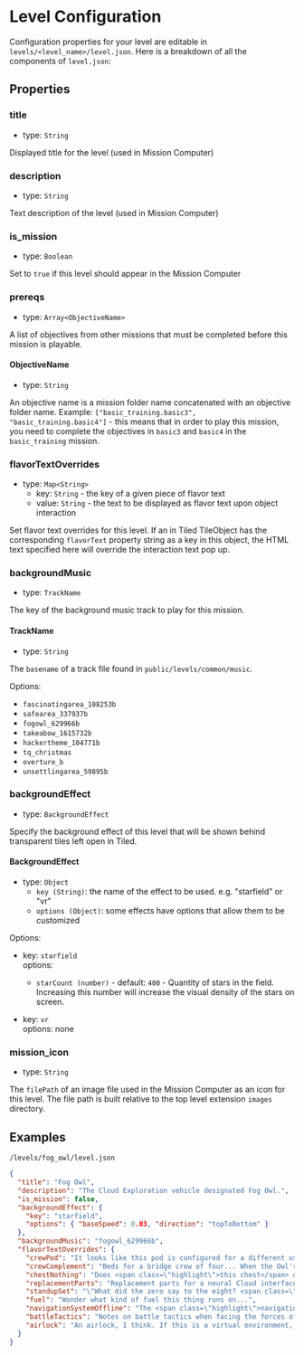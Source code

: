 # Level Configuration

Configuration properties for your level are editable in `levels/<level_name>/level.json`. Here is a breakdown of all the components of `level.json`:

## Properties

### title

- type: `String`

Displayed title for the level (used in Mission Computer)

### description

- type: `String`

Text description of the level (used in Mission Computer)

### is_mission

- type: `Boolean`

Set to `true` if this level should appear in the Mission Computer

### prereqs

- type: `Array<ObjectiveName>`

A list of objectives from other missions that must be completed before this mission is playable.

#### ObjectiveName

- type: `String`

An objective name is a mission folder name concatenated with an objective folder name. Example: `["basic_training.basic3", "basic_training.basic4"]` - this means that in order to play this mission, you need to complete the objectives in `basic3` and `basic4` in the `basic_training` mission.

### flavorTextOverrides

- type: `Map<String>`
  - key: `String` - the key of a given piece of flavor text
  - value: `String` - the text to be displayed as flavor text upon object interaction

Set flavor text overrides for this level. If an in Tiled TileObject has the corresponding `flavorText` property string as a key in this object, the HTML text specified here will override the interaction text pop up.

### backgroundMusic

- type: `TrackName`

The key of the background music track to play for this mission.

#### TrackName

- type: `String`

The `basename` of a track file found in `public/levels/common/music`.

Options:

- `fascinatingarea_108253b`
- `safearea_337937b`
- `fogowl_629966b`
- `takeabow_1615732b`
- `hackertheme_104771b`
- `tq_christmas`
- `overture_b`
- `unsettlingarea_59895b`

### backgroundEffect

- type: `BackgroundEffect`

Specify the background effect of this level that will be shown behind transparent tiles left open in Tiled.

#### BackgroundEffect

- type: `Object`
  - `key (String)`: the name of the effect to be used. e.g. "starfield" or "vr"
  - `options (Object)`: some effects have options that allow them to be customized

Options:

- key: `starfield`<br/>
  options:

  - `starCount (number)` - default: `400` - Quantity of stars in the field. Increasing this number will increase the visual density of the stars on screen.

- key: `vr`<br/>
  options: none

### mission_icon

- type: `String`

The `filePath` of an image file used in the Mission Computer as an icon for this level. The file path is built relative to the top level extension `images` directory.

## Examples

`/levels/fog_owl/level.json`

```json
{
  "title": "Fog Owl",
  "description": "The Cloud Exploration vehicle designated Fog Owl.",
  "is_mission": false,
  "backgroundEffect": {
    "key": "starfield",
    "options": { "baseSpeed": 0.03, "direction": "topToBottom" }
  },
  "backgroundMusic": "fogowl_629966b",
  "flavorTextOverrides": {
    "crewPod": "It looks like this pod is configured for a different user. I should use <span class=\"highlight\">my VR pod</span> instead. It's the <span class=\"highlight\">open pod with the green light on top</span>.",
    "crewComplement": "Beds for a bridge crew of four... When the Owl's ready to fly, I should <span class=\"highlight\">recruit a team</span> for the mission.",
    "chestNothing": "Does <span class=\"highlight\">this chest</span> open? Guess not... Well, it was worth a shot.",
    "replacementParts": "Replacement parts for a neural Cloud interface. Never hurts to be prepared.",
    "standupSet": "\"What did the zero say to the eight? <span class=\"highlight\">Nice belt!</span>\" ... Sadly, that's the best one in this standup routine. I hope whoever wrote this iterates a few more times before going on stage.",
    "fuel": "Wonder what kind of fuel this thing runs on...",
    "navigationSystemOffline": "The <span class=\"highlight\">navigation system</span> lets the ship travel to different parts of The Cloud. Looks like it's still offline...",
    "battleTactics": "Notes on battle tactics when facing the forces of the <span class=\"red\">Legacy Systems</span>. Someone expects trouble once we get the ship online...",
    "airlock": "An airlock, I think. If this is a virtual environment, will I still get <span class=\"highlight\">sucked out into space</span> if I open it? Not sure I want to find out."
  }
}
```
